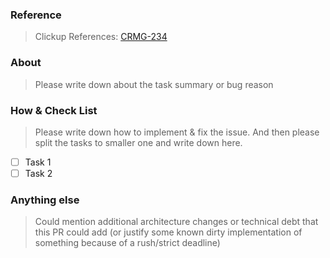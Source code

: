 ### Reference

> Clickup References: [CRMG-234](url) 

### About

> Please write down about the task summary or bug reason

### How & Check List

> Please write down how to implement & fix the issue. And then please split the tasks to smaller one and write down here.

- [ ] Task 1
- [ ] Task 2

### Anything else

> Could mention additional architecture changes or technical debt that this PR could add (or justify some known dirty implementation of something because of a rush/strict deadline)


